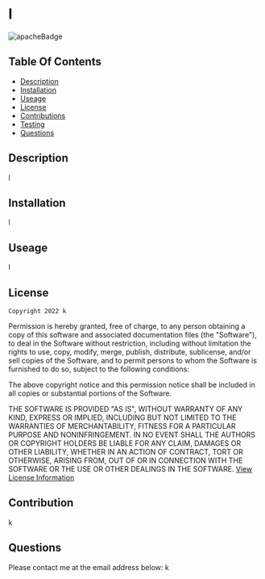
  # l
![apacheBadge](https://img.shields.io/badge/License-MIT-green)

  ## Table Of Contents

  * [Description](#description)
  * [Installation](#installation)
  * [Useage](#useage)
  * [License](#license)
  * [Contributions](#contribution)
  * [Testing](#test)
  * [Questions](#questions)

  ## Description
  l

  ## Installation
  l

  ## Useage
  l

  ## License
  
    Copyright 2022 k

Permission is hereby granted, free of charge, to any person obtaining a copy of this software and associated documentation files (the "Software"), to deal in the Software without restriction, including without limitation the rights to use, copy, modify, merge, publish, distribute, sublicense, and/or sell copies of the Software, and to permit persons to whom the Software is furnished to do so, subject to the following conditions:

The above copyright notice and this permission notice shall be included in all copies or substantial portions of the Software.

THE SOFTWARE IS PROVIDED "AS IS", WITHOUT WARRANTY OF ANY KIND, EXPRESS OR IMPLIED, INCLUDING BUT NOT LIMITED TO THE WARRANTIES OF MERCHANTABILITY, FITNESS FOR A PARTICULAR PURPOSE AND NONINFRINGEMENT. IN NO EVENT SHALL THE AUTHORS OR COPYRIGHT HOLDERS BE LIABLE FOR ANY CLAIM, DAMAGES OR OTHER LIABILITY, WHETHER IN AN ACTION OF CONTRACT, TORT OR OTHERWISE, ARISING FROM, OUT OF OR IN CONNECTION WITH THE SOFTWARE OR THE USE OR OTHER DEALINGS IN THE SOFTWARE.
  [View License Information](https://opensource.org/licenses/MIT)

  ## Contribution
  k

  ## Questions
  Please contact me at the email address below:
  k

